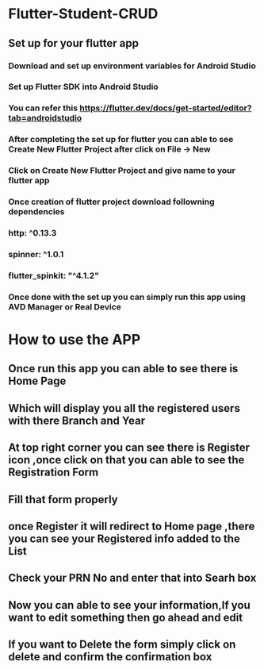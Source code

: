 # Flutter-Student-CRUD

## Set up for your flutter app 

### Download and set up environment variables for Android Studio
### Set up Flutter SDK into Android Studio
### You can refer this https://flutter.dev/docs/get-started/editor?tab=androidstudio
### After completing the set up for flutter you can able to see Create New Flutter Project after click on File -> New
### Click on Create New Flutter Project and give name to your flutter app
### Once creation of flutter project download followning dependencies

###  http: ^0.13.3
###  spinner: ^1.0.1
###  flutter_spinkit: "^4.1.2" 

### Once done with the set up you can simply run this app using AVD Manager or Real Device

# How to use the APP

## Once run this app you can able to see there is Home Page
## Which will display you all the registered users with there Branch and Year
## At top right corner you can see there is Register icon ,once click on that you can able to see the Registration Form
## Fill that form properly
## once Register it will redirect to Home page ,there you can see your Registered info added to the List
## Check your PRN No and enter that into Searh box
## Now you can able to see your information,If you want to edit something then go ahead and edit
## If you want to Delete the form simply click on delete and confirm the confirmation box

